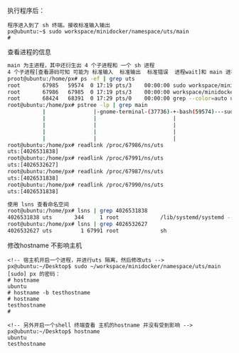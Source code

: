 <!--
 Copyright 2021 px
 
 Licensed under the Apache License, Version 2.0 (the "License");
 you may not use this file except in compliance with the License.
 You may obtain a copy of the License at
 
     http://www.apache.org/licenses/LICENSE-2.0
 
 Unless required by applicable law or agreed to in writing, software
 distributed under the License is distributed on an "AS IS" BASIS,
 WITHOUT WARRANTIES OR CONDITIONS OF ANY KIND, either express or implied.
 See the License for the specific language governing permissions and
 limitations under the License.
-->

执行程序后：

```
程序进入到了 sh 终端。接收标准输入输出
px@ubuntu:~$ sudo workspace/minidocker/namespace/uts/main 
# 

```
查看进程的信息
```sh
main 为主进程，其中还衍生出 4 个子进程和 一个 sh 进程
4 个子进程[查看源码可知 可能为 标准输入  标准输出  标准错误  进程wait]和 main 进程 在一个命名空间中
proot@ubuntu:/home/px# ps -ef | grep uts
root       67985   59574  0 17:19 pts/3    00:00:00 sudo workspace/minidocker/namespace/uts/main
root       67986   67985  0 17:19 pts/3    00:00:00 workspace/minidocker/namespace/uts/main
root       68424   68391  0 17:29 pts/0    00:00:00 grep --color=auto uts
root@ubuntu:/home/px# pstree -lp | grep main
           |               |-gnome-terminal-(37736)-+-bash(59574)---sudo(67985)---main(67986)-+-sh(67991)
           |               |                        |                                         |-{main}(67987)
           |               |                        |                                         |-{main}(67988)
           |               |                        |                                         |-{main}(67989)
           |               |                        |                                         `-{main}(67990)
root@ubuntu:/home/px# readlink /proc/67986/ns/uts 
uts:[4026531838]
root@ubuntu:/home/px# readlink /proc/67991/ns/uts 
uts:[4026532627]
root@ubuntu:/home/px# readlink /proc/67987/ns/uts 
uts:[4026531838]
root@ubuntu:/home/px# readlink /proc/67990/ns/uts 
uts:[4026531838]

使用 lsns 查看命名空间
root@ubuntu:/home/px# lsns | grep 4026531838
4026531838 uts       344     1 root             /lib/systemd/systemd --system --deserialize 18
root@ubuntu:/home/px# lsns | grep 4026532627
4026532627 uts         1 67991 root             sh
```
修改hostname 不影响主机
```
<!-- 宿主机开启一个进程，并进行uts 隔离，然后修改uts -->
px@ubuntu:~/Desktop$ sudo ~/workspace/minidocker/namespace/uts/main 
[sudo] px 的密码： 
# hostname
ubuntu
# hostname -b testhostname    
# hostname
testhostname
# 

<!-- 另外开启一个shell 终端查看 主机的hostname 并没有受到影响 -->
px@ubuntu:~/Desktop$ hostname
ubuntu
testhostname


```